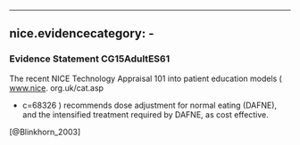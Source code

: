 
---
nice.evidencecategory: -
---

### Evidence Statement CG15AdultES61
The recent NICE Technology Appraisal 101 into patient education models ( www.nice. org.uk/cat.asp
*  c=68326 ) recommends dose adjustment for normal eating (DAFNE), and the intensified treatment required by DAFNE, as cost effective.

[@Blinkhorn_2003]

